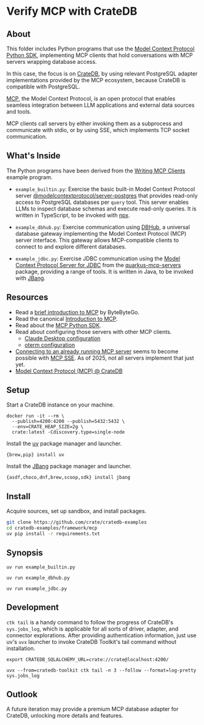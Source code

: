 # Verify MCP with CrateDB

## About

This folder includes Python programs that use the [Model Context Protocol
Python SDK], implementing MCP clients that hold conversations with MCP servers
wrapping database access.

In this case, the focus is on [CrateDB], by using relevant PostgreSQL adapter
implementations provided by the MCP ecosystem, because CrateDB is compatible
with PostgreSQL.

[MCP], the Model Context Protocol, is an open protocol that enables seamless
integration between LLM applications and external data sources and tools.

MCP clients call servers by either invoking them as a subprocess and
communicate with stdio, or by using SSE, which implements TCP socket
communication.

## What's Inside

The Python programs have been derived from the [Writing MCP Clients] example
program.

- `example_builtin.py`: Exercise the basic built-in Model Context Protocol server
  [@modelcontextprotocol/server-postgres] that provides read-only access to
  PostgreSQL databases per `query` tool. This server enables LLMs to inspect
  database schemas and execute read-only queries. It is written in TypeScript,
  to be invoked with [npx].

- `example_dbhub.py`: Exercise communication using [DBHub], a universal database
  gateway implementing the Model Context Protocol (MCP) server interface. This
  gateway allows MCP-compatible clients to connect to and explore different databases.

- `example_jdbc.py`: Exercise JDBC communication using the [Model Context Protocol
  Server for JDBC] from the [quarkus-mcp-servers] package, providing a range
  of tools. It is written in Java, to be invoked with [JBang].

## Resources

- Read a [brief introduction to MCP] by ByteByteGo.
- Read the canonical [Introduction to MCP].
- Read about the [MCP Python SDK].
- Read about configuring those servers with other MCP clients.
  - [Claude Desktop configuration]
  - [oterm configuration]
- [Connecting to an already running MCP server] seems to become possible
  with [MCP SSE]. As of 2025, not all servers implement that just yet.
- [Model Context Protocol (MCP) @ CrateDB]

## Setup

Start a CrateDB instance on your machine.
```shell
docker run -it --rm \
  --publish=4200:4200 --publish=5432:5432 \
  --env=CRATE_HEAP_SIZE=2g \
  crate:latest -Cdiscovery.type=single-node
```

Install the [uv] package manager and launcher.
```shell
{brew,pip} install uv
```

Install the [JBang] package manager and launcher.
```shell
{asdf,choco,dnf,brew,scoop,sdk} install jbang
```

## Install

Acquire sources, set up sandbox, and install packages.
```bash
git clone https://github.com/crate/cratedb-examples
cd cratedb-examples/framework/mcp
uv pip install -r requirements.txt
```

## Synopsis

```shell
uv run example_builtin.py
```
```shell
uv run example_dbhub.py
```
```shell
uv run example_jdbc.py
```

## Development

`ctk tail` is a handy command to follow the progress of CrateDB's `sys.jobs_log`,
which is applicable for all sorts of driver, adapter, and connector explorations.
After providing authentication information, just use uv's `uvx` launcher to invoke
CrateDB Toolkit's tail command without installation.
```shell
export CRATEDB_SQLALCHEMY_URL=crate://crate@localhost:4200/
```
```shell
uvx --from=cratedb-toolkit ctk tail -n 3 --follow --format=log-pretty sys.jobs_log
```

## Outlook

A future iteration may provide a premium MCP database adapter for CrateDB,
unlocking more details and features.


[brief introduction to MCP]: https://blog.bytebytego.com/i/159075598/what-is-mcp
[Claude Desktop configuration]: https://github.com/modelcontextprotocol/servers?tab=readme-ov-file#using-an-mcp-client
[connecting to an already running MCP server]: https://github.com/modelcontextprotocol/python-sdk/issues/145
[CrateDB]: https://cratedb.com/database
[DBHub]: https://github.com/bytebase/dbhub
[Introduction to MCP]: https://modelcontextprotocol.io/introduction
[JBang]: https://www.jbang.dev/
[MCP]: https://modelcontextprotocol.io/
[MCP Python SDK]: https://github.com/modelcontextprotocol/python-sdk
[MCP SSE]: https://github.com/sidharthrajaram/mcp-sse
[Model Context Protocol (MCP) @ CrateDB]: https://github.com/crate/crate-clients-tools/discussions/234
[Model Context Protocol Python SDK]: https://pypi.org/project/mcp/
[Model Context Protocol Server for JDBC]: https://github.com/quarkiverse/quarkus-mcp-servers/tree/main/jdbc#readme
[@modelcontextprotocol/server-postgres]: https://www.npmjs.com/package/@modelcontextprotocol/server-postgres
[npx]: https://docs.npmjs.com/cli/v11/commands/npx
[oterm configuration]: https://ggozad.github.io/oterm/tools/mcp/
[quarkus-mcp-servers]: https://github.com/quarkiverse/quarkus-mcp-servers
[uv]: https://docs.astral.sh/uv/
[Writing MCP Clients]: https://github.com/modelcontextprotocol/python-sdk?tab=readme-ov-file#writing-mcp-clients
